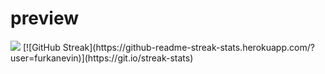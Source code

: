 <h1>
preview </h1>
<img src="https://github.com/furkanevin/SimplyRecipes/blob/main/PhotoGIF_8_6_2022_1_40_22_PM.gif"></img>
[![GitHub Streak](https://github-readme-streak-stats.herokuapp.com/?user=furkanevin)](https://git.io/streak-stats)
